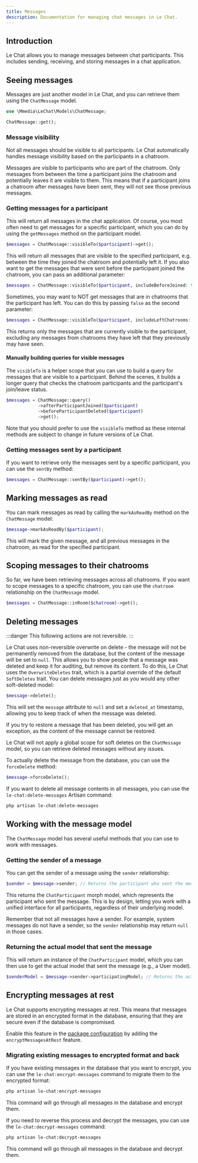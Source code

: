 ```yaml
---
title: Messages
description: Documentation for managing chat messages in Le Chat.
---
```


## Introduction
Le Chat allows you to manage messages between chat participants. This includes sending, receiving, and storing messages in a chat application.

## Seeing messages
Messages are just another model in Le Chat, and you can retrieve them using the `ChatMessage` model.
```php
use \Mmedia\LeChat\Models\ChatMessage;

ChatMessage::get();
```
### Message visibility
Not all messages should be visible to all participants. Le Chat automatically handles message visibility based on the participants in a chatroom.

Messages are visible to participants who are part of the chatroom. Only messages from between the time a participant joins the chatroom and potentially leaves it are visible to them. This means that if a participant joins a chatroom after messages have been sent, they will not see those previous messages.

### Getting messages for a participant
This will return all messages in the chat application. Of course, you most often need to get messages for a specific participant, which you can do by using the `getMessages` method on the participant model.

```php
$messages = ChatMessage::visibleTo($participant)->get();
```

This will return all messages that are visible to the specified participant, e.g. between the time they joined the chatroom and potentially left it. If you also want to get the messages that were sent before the participant joined the chatroom, you can pass an additional parameter:

```php
$messages = ChatMessage::visibleTo($participant, includeBeforeJoined: true)->get();
```
Sometimes, you may want to NOT get messages that are in chatrooms that the participant has left. You can do this by passing `false` as the second parameter:

```php
$messages = ChatMessage::visibleTo($participant, includeLeftChatrooms: false)->get();
```
This returns only the messages that are currently visible to the participant, excluding any messages from chatrooms they have left that they previously may have seen.

#### Manually building queries for visible messages
The `visibleTo` is a helper scope that you can use to build a query for messages that are visible to a participant. Behind the scenes, it builds a longer query that checks the chatroom participants and the participant's join/leave status.

```php
$messages = ChatMessage::query()
            ->afterParticipantJoined($participant)
            ->beforeParticipantDeleted($participant)
            ->get();
```

Note that you should prefer to use the `visibleTo` method as these internal methods are subject to change in future versions of Le Chat.

### Getting messages sent by a participant
If you want to retrieve only the messages sent by a specific participant, you can use the `sentBy` method:
```php
$messages = ChatMessage::sentBy($participant)->get();
```

## Marking messages as read
You can mark messages as read by calling the `markAsReadBy` method on the `ChatMessage` model:

```php
$message->markAsReadBy($participant);
```

This will mark the given message, and all previous messages in the chatroom, as read for the specified participant.

## Scoping messages to their chatrooms
So far, we have been retrieving messages across all chatrooms. If you want to scope messages to a specific chatroom, you can use the `chatroom` relationship on the `ChatMessage` model.

```php
$messages = ChatMessage::inRoom($chatroom)->get();
```

## Deleting messages
:::danger
This following actions are not reversible.
:::

Le Chat uses non-reversible overwrite on delete - the message will not be permanently removed from the database, but the content of the message will be set to `null`. This allows you to show people that a message was deleted and keep it for auditing, but remove its content. To do this, Le Chat uses the `OverwriteDeletes` trait, which is a partial override of the default `SoftDeletes` trait. You can delete messages just as you would any other soft-deleted model:

```php
$message->delete();
```

This will set the `message` attribute to `null` and set a `deleted_at` timestamp, allowing you to keep track of when the message was deleted.

If you try to restore a message that has been deleted, you will get an exception, as the content of the message cannot be restored.

Le Chat will not apply a global scope for soft deletes on the `ChatMessage` model, so you can retrieve deleted messages without any issues.

To actually delete the message from the database, you can use the `forceDelete` method:

```php
$message->forceDelete();
```

If you want to delete all message contents in all messages, you can use the `le-chat:delete-messages` Artisan command:
```bash
php artisan le-chat:delete-messages
```

## Working with the message model
The `ChatMessage` model has several useful methods that you can use to work with messages.

### Getting the sender of a message
You can get the sender of a message using the `sender` relationship:
```php
$sender = $message->sender; // Returns the participant who sent the message
```
This returns the `ChatParticipant` morph model, which represents the participant who sent the message. This is by design, letting you work with a unified interface for all participants, regardless of their underlying model.

Remember that not all messages have a sender. For example, system messages do not have a sender, so the `sender` relationship may return `null` in those cases.

### Returning the actual model that sent the message
This will return an instance of the `ChatParticipant` model, which you can then use to get the actual model that sent the message (e.g., a User model).
```php
$senderModel = $message->sender->participatingModel; // Returns the actual model that sent the message
```

## Encrypting messages at rest
Le Chat supports encrypting messages at rest. This means that messages are stored in an encrypted format in the database, ensuring that they are secure even if the database is compromised.

Enable this feature in the [package configuration](/package-configuration) by adding the `encryptMessagesAtRest` feature.

### Migrating existing messages to encrypted format and back
If you have existing messages in the database that you want to encrypt, you can use the `le-chat:encrypt-messages` command to migrate them to the encrypted format:
```bash
php artisan le-chat:encrypt-messages
```
This command will go through all messages in the database and encrypt them.

If you need to reverse this process and decrypt the messages, you can use the `le-chat:decrypt-messages` command:
```bash
php artisan le-chat:decrypt-messages
```

This command will go through all messages in the database and decrypt them.